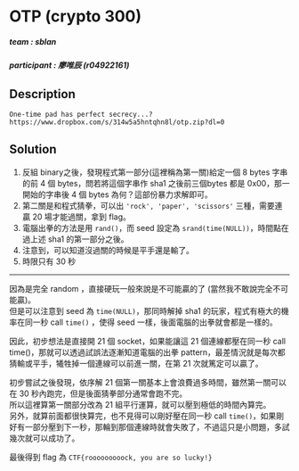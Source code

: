 # OTP (crypto 300)
##### team : sblan
##### participant : 廖唯辰 (r04922161)
## Description
```
One-time pad has perfect secrecy...?
https://www.dropbox.com/s/314w5a5hntqhn8l/otp.zip?dl=0
```
## Solution
1. 反組 binary之後，發現程式第一部分(這裡稱為第一關)給定一個 8 bytes 字串的前 4 個 bytes，問若將這個字串作 sha1 之後前三個bytes 都是 0x00，那一開始的字串後 4 個 bytes 為何？這部份暴力求解即可。  
2. 第二關是和程式猜拳，可以出 `'rock', 'paper', 'scissors'` 三種，需要連贏 20 場才能過關，拿到 flag。  
3. 電腦出拳的方法是用 `rand()`，而 seed 設定為 `srand(time(NULL))`，時間點在過上述 sha1 的第一部分之後。  
4. 注意到，可以知道沒過關的時候是平手還是輸了。  
5. 時限只有 30 秒  

----

因為是完全 random ，直接硬玩一般來說是不可能贏的了 (當然我不敢說完全不可能贏)。  
但是可以注意到 seed 為 `time(NULL)`，那同時解掉 sha1 的玩家，程式有極大的機率在同一秒 call `time()` ，使得 seed 一樣，後面電腦的出拳就會都是一樣的。  

因此，初步想法是直接開 21 個 socket，如果能讓這 21 個連線都壓在同一秒 call time()，那就可以透過試誤法逐漸知道電腦的出拳 pattern，最差情況就是每次都猜輸或平手，犧牲掉一個連線可以前進一關，在第 21 次就篤定可以贏了。  

初步嘗試之後發現，依序解 21 個第一關基本上會浪費過多時間，雖然第一關可以在 30 秒內跑完，但是後面猜拳部分通常會跑不完。  
所以這裡算第一關部分改為 21 組平行運算，就可以壓到極低的時間內算完。  
另外，就算前面都很快算完，也不見得可以剛好壓在同一秒 call `time()`，如果剛好有一部分壓到下一秒，那輪到那個連線時就會失敗了，不過這只是小問題，多試幾次就可以成功了。  

最後得到 flag 為 `CTF{rooooooooock, you are so lucky!}`
